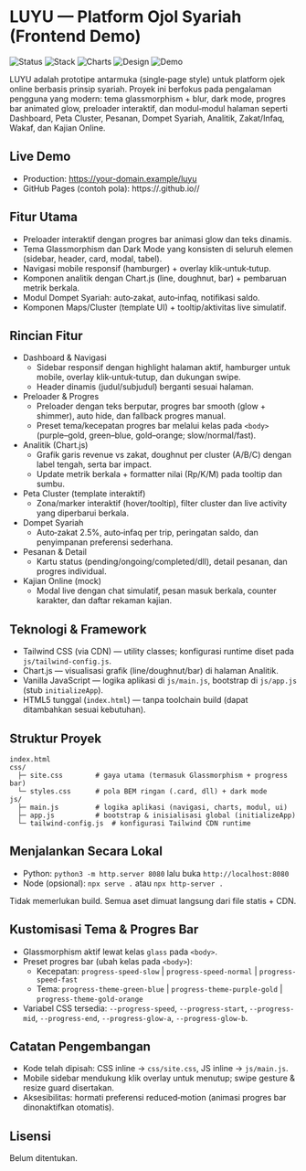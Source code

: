 # LUYU — Platform Ojol Syariah (Frontend Demo)

![Status](https://img.shields.io/badge/status-active-success)
![Stack](https://img.shields.io/badge/stack-HTML5%20%7C%20Vanilla%20JS%20%7C%20TailwindCSS-blue)
![Charts](https://img.shields.io/badge/charts-Chart.js-orange)
![Design](https://img.shields.io/badge/design-Glassmorphism%20%2B%20Dark--Mode-6f42c1)
![Demo](https://img.shields.io/badge/demo-live-blueviolet)

LUYU adalah prototipe antarmuka (single‑page style) untuk platform ojek online berbasis prinsip syariah. Proyek ini berfokus pada pengalaman pengguna yang modern: tema glassmorphism + blur, dark mode, progres bar animated glow, preloader interaktif, dan modul‑modul halaman seperti Dashboard, Peta Cluster, Pesanan, Dompet Syariah, Analitik, Zakat/Infaq, Wakaf, dan Kajian Online.

## Live Demo
- Production: https://your-domain.example/luyu
- GitHub Pages (contoh pola): https://<username>.github.io/<repo>/

## Fitur Utama
- Preloader interaktif dengan progres bar animasi glow dan teks dinamis.
- Tema Glassmorphism dan Dark Mode yang konsisten di seluruh elemen (sidebar, header, card, modal, tabel).
- Navigasi mobile responsif (hamburger) + overlay klik‑untuk‑tutup.
- Komponen analitik dengan Chart.js (line, doughnut, bar) + pembaruan metrik berkala.
- Modul Dompet Syariah: auto‑zakat, auto‑infaq, notifikasi saldo.
- Komponen Maps/Cluster (template UI) + tooltip/aktivitas live simulatif.

## Rincian Fitur
- Dashboard & Navigasi
  - Sidebar responsif dengan highlight halaman aktif, hamburger untuk mobile, overlay klik‑untuk‑tutup, dan dukungan swipe.
  - Header dinamis (judul/subjudul) berganti sesuai halaman.
- Preloader & Progres
  - Preloader dengan teks berputar, progres bar smooth (glow + shimmer), auto hide, dan fallback progres manual.
  - Preset tema/kecepatan progres bar melalui kelas pada `<body>` (purple–gold, green–blue, gold–orange; slow/normal/fast).
- Analitik (Chart.js)
  - Grafik garis revenue vs zakat, doughnut per cluster (A/B/C) dengan label tengah, serta bar impact.
  - Update metrik berkala + formatter nilai (Rp/K/M) pada tooltip dan sumbu.
- Peta Cluster (template interaktif)
  - Zona/marker interaktif (hover/tooltip), filter cluster dan live activity yang diperbarui berkala.
- Dompet Syariah
  - Auto‑zakat 2.5%, auto‑infaq per trip, peringatan saldo, dan penyimpanan preferensi sederhana.
- Pesanan & Detail
  - Kartu status (pending/ongoing/completed/dll), detail pesanan, dan progres individual.
- Kajian Online (mock)
  - Modal live dengan chat simulatif, pesan masuk berkala, counter karakter, dan daftar rekaman kajian.

## Teknologi & Framework
- Tailwind CSS (via CDN) — utility classes; konfigurasi runtime diset pada `js/tailwind-config.js`.
- Chart.js — visualisasi grafik (line/doughnut/bar) di halaman Analitik.
- Vanilla JavaScript — logika aplikasi di `js/main.js`, bootstrap di `js/app.js` (stub `initializeApp`).
- HTML5 tunggal (`index.html`) — tanpa toolchain build (dapat ditambahkan sesuai kebutuhan).

## Struktur Proyek
```
index.html
css/
  ├─ site.css        # gaya utama (termasuk Glassmorphism + progress bar)
  └─ styles.css      # pola BEM ringan (.card, dll) + dark mode
js/
  ├─ main.js         # logika aplikasi (navigasi, charts, modul, ui)
  ├─ app.js          # bootstrap & inisialisasi global (initializeApp)
  └─ tailwind-config.js  # konfigurasi Tailwind CDN runtime
```

## Menjalankan Secara Lokal
- Python: `python3 -m http.server 8080` lalu buka `http://localhost:8080`
- Node (opsional): `npx serve .` atau `npx http-server .`

Tidak memerlukan build. Semua aset dimuat langsung dari file statis + CDN.

## Kustomisasi Tema & Progres Bar
- Glassmorphism aktif lewat kelas `glass` pada `<body>`.
- Preset progres bar (ubah kelas pada `<body>`):
  - Kecepatan: `progress-speed-slow` | `progress-speed-normal` | `progress-speed-fast`
  - Tema: `progress-theme-green-blue` | `progress-theme-purple-gold` | `progress-theme-gold-orange`
- Variabel CSS tersedia: `--progress-speed`, `--progress-start`, `--progress-mid`, `--progress-end`, `--progress-glow-a`, `--progress-glow-b`.

## Catatan Pengembangan
- Kode telah dipisah: CSS inline → `css/site.css`, JS inline → `js/main.js`.
- Mobile sidebar mendukung klik overlay untuk menutup; swipe gesture & resize guard disertakan.
- Aksesibilitas: hormati preferensi reduced‑motion (animasi progres bar dinonaktifkan otomatis).

## Lisensi
Belum ditentukan.
